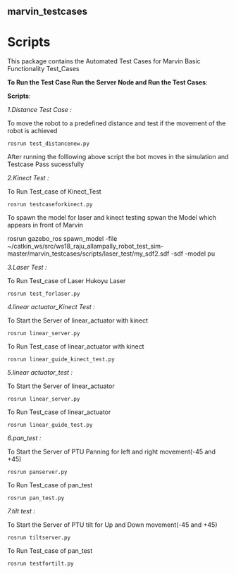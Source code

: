 ## marvin_testcases

# Scripts

This package contains the Automated Test Cases for Marvin Basic Functionality Test_Cases



**To Run the Test Case Run the Server Node and Run the Test Cases**:

**Scripts**:

*1.Distance Test Case :*

To move the robot to a predefined distance and test if the movement of the robot is achieved

`rosrun test_distancenew.py`

After running the folllowing above script the bot moves in the simulation and Testcase Pass sucessfully


*2.Kinect Test :*

To Run Test_case of Kinect_Test

`rosrun testcaseforkinect.py`

To spawn the model for laser and kinect testing spwan the Model which appears in front of Marvin

rosrun gazebo_ros spawn_model -file ~/catkin_ws/src/ws18_raju_allampally_robot_test_sim-master/marvin_testcases/scripts/laser_test/my_sdf2.sdf -sdf -model pu


*3.Laser Test :*

To Run Test_case of Laser Hukoyu Laser 

`rosrun test_forlaser.py`


*4.linear actuator_Kinect Test :*

To Start the Server of linear_actuator with kinect

`rosrun linear_server.py`

To Run Test_case of linear_actuator with kinect

`rosrun linear_guide_kinect_test.py`


*5.linear actuator_test :*

To Start the Server of linear_actuator

`rosrun linear_server.py`

To Run Test_case of linear_actuator

`rosrun linear_guide_test.py`


*6.pan_test :*

To Start the Server of PTU Panning for left and right movement(-45 and +45)

`rosrun panserver.py`

To Run Test_case of pan_test

`rosrun pan_test.py`



*7.tilt test :*

To Start the Server of PTU tilt for Up and Down movement(-45 and +45)

`rosrun tiltserver.py`

To Run Test_case of pan_test

`rosrun testfortilt.py`




